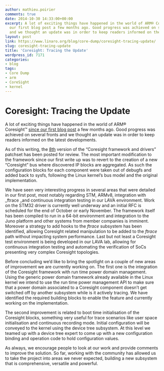 ```yaml
---
author: mathieu.poirier
comments: true
date: 2014-10-30 14:33:00+00:00
excerpt: A lot of exciting things have happened in the world of ARM® Coresight™ since
  our first blog post a few months ago. Good progress was achieved on several fronts
  and we thought an update was in order to keep readers informed on the latest developments.
layout: post
link: https://www.linaro.org/blog/core-dump/coresight-tracing-update/
slug: coresight-tracing-update
title: 'Coresight: Tracing the Update'
wordpress_id: 7171
categories:
- blog
tags:
- Core Dump
- arm
- CoreSight
- kernel
---
```


# Coresight: Tracing the Update


A lot of exciting things have happened in the world of ARM® Coresight™ [since our first blog post](http://www.linaro.org/blog/core-dump/coresight-initial-steps-supporting-hw-assisted-tracing-linux-arm-socs/) a few months ago. Good progress was achieved on several fronts and we thought an update was in order to keep readers informed on the latest developments.

As of this writing, the [8th](https://lkml.org/lkml/2014/10/20/548) version of the “Coresight framework and drivers” patchset has been posted for review. The most important modification to the framework since our first write up was to revert to the creation of a new “Coresight” bus where discovered IP blocks are aggregated. As such the configuration blocks for each component were taken out of debugfs and added back to sysfs, following the Linux kernel’s bus model and the original implementation.

We have seen very interesting progress in several areas that were detailed in our first post, most notably regarding STM, ARMv8, integration with _ftrace _and continuous integration testing in our LAVA environment. Work on the STM32 driver is currently well underway and an initial RFC is scheduled for the end of October or early November. The framework itself has been compiled to run in a 64-bit environment and integration to the Juno platform and other systems from member companies is imminent. Moreover a strategy to add hooks to the _ftrace_ subsystem has been identified, allowing Coresight related manipulation to be added to the _ftrace_ path without impacting system performance. Last but not least a Coresight test environment is being developed in our LAVA lab, allowing for continuous integration testing and automating the verification of SoCs presenting very complex Coresight topologies.

Before concluding we’d like to bring the spotlight on a couple of new areas of improvement we are currently working on. The first one is the integration of the Coresight framework with run time power domain management. Using the generic power domain framework already available in the Linux kernel we intend to use the run time power management API to make sure that a power domain associated to a Coresight component doesn’t get switched off by another subsystem while is it actively tracing. We have identified the required building blocks to enable the feature and currently working on the implementation.

The second improvement is related to boot time initialisation of the Coresight blocks, something very useful for trace scenarios like user space initialisation and continuous recording mode. Initial configuration will be conveyed to the kernel using the device tree subsystem. At this level we teamed up with a device tree expert to come up with a new configuration binding and operation code to hold configuration values.

As always, we encourage people to look at our work and provide comments to improve the solution. So far, working with the community has allowed us to take the project into areas we never expected, building a new subsystem that is comprehensive, versatile and powerful.
